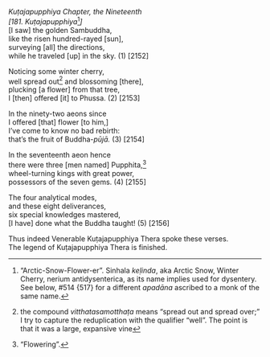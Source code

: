*Kuṭajapupphiya Chapter, the Nineteenth*  
*\[181. Kuṭajapupphiya*[^1]*\]*  
\[I saw\] the golden Sambuddha,  
like the risen hundred-rayed \[sun\],  
surveying \[all\] the directions,  
while he traveled \[up\] in the sky. (1) \[2152\]

Noticing some winter cherry,  
well spread out[^2] and blossoming \[there\],  
plucking \[a flower\] from that tree,  
I \[then\] offered \[it\] to Phussa. (2) \[2153\]

In the ninety-two aeons since  
I offered \[that\] flower \[to him,\]  
I’ve come to know no bad rebirth:  
that’s the fruit of Buddha-*pūjā.* (3) \[2154\]

In the seventeenth aeon hence  
there were three \[men named\] Pupphita,[^3]  
wheel-turning kings with great power,  
possessors of the seven gems. (4) \[2155\]

The four analytical modes,  
and these eight deliverances,  
six special knowledges mastered,  
\[I have\] done what the Buddha taught! (5) \[2156\]

Thus indeed Venerable Kuṭajapupphiya Thera spoke these verses.  
The legend of Kuṭajapupphiya Thera is finished.

[^1]: “Arctic-Snow-Flower-er”. Sinhala *keḷinda*, aka Arctic Snow,
    Winter Cherry, nerium antidysenterica, as its name implies used for
    dysentery. See below, \#514 {517} for a different *apadāna* ascribed
    to a monk of the same name.

[^2]: the compound *vitthatasamotthaṭa* means “spread out and spread
    over;” I try to capture the reduplication with the qualifier “well”.
    The point is that it was a large, expansive vine

[^3]: “Flowering”.
